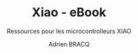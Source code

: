 ---
layout: documentation
hide_hero: false
hero_image: image.png
hero_darken: true
image: image.png
component_toc: true
doc_header: true
type: ressources
external_link: https://mjrovai.github.io/XIAO_Big_Power_Small_Board-ebook/

title: Xiao - eBook
subtitle: Ressources pour les microcontrolleurs XIAO
description: Ressources pour les microcontrolleurs XIAO
todo: 10
author: Adrien BRACQ
---